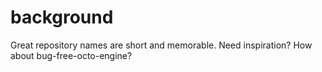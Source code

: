 # background
Great repository names are short and memorable. Need inspiration? How about bug-free-octo-engine?
